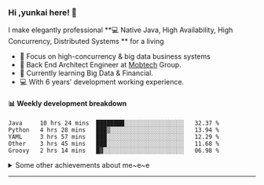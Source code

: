 ### Hi ,yunkai here! :wave: 

I make elegantly professional **💻 Native Java, High Availability, High Concurrency, Distributed Systems ** for a living

* 🧐   Focus on high-concurrency & big data business systems
* 💼   Back End Architect Engineer at [Mobtech](https://www.mob.com/) Group.
* 🌱   Currently learning Big Data & Financial.
* 💻   With 6 years' development working experience.

#### :bar_chart: Weekly development breakdown

<!--START_SECTION:waka-->
```text
Java     10 hrs 24 mins  ████████░░░░░░░░░░░░░░░░░   32.37 % 
Python   4 hrs 28 mins   ███▒░░░░░░░░░░░░░░░░░░░░░   13.94 % 
YAML     3 hrs 57 mins   ███░░░░░░░░░░░░░░░░░░░░░░   12.29 % 
Other    3 hrs 45 mins   ███░░░░░░░░░░░░░░░░░░░░░░   11.68 % 
Groovy   2 hrs 14 mins   █▓░░░░░░░░░░░░░░░░░░░░░░░   06.98 % 
```
<!--END_SECTION:waka-->

<details>
  <summary>Some other achievements about me~e~e</summary>
  <br>

* 👑   Some GitHub statistical reports:

<p align="center">
<img align="center" src="https://github-readme-stats.vercel.app/api/top-langs/?username=JanYunkai&hide_langs_below=1&theme=default&line_height=27&layout=compact" />
<img align="center" src="https://github-readme-stats.vercel.app/api?username=JanYunkai&show_icons=true&count_private=true&include_all_commits=true&line_height=21&layout=compact" alt="halfrost's Github Stats" />
<img align="center" src="https://github-profile-trophy.vercel.app/?username=JanYunkai&column=7" alt="JanYunkai's Github Trophy" />
</p>

</details>

---
